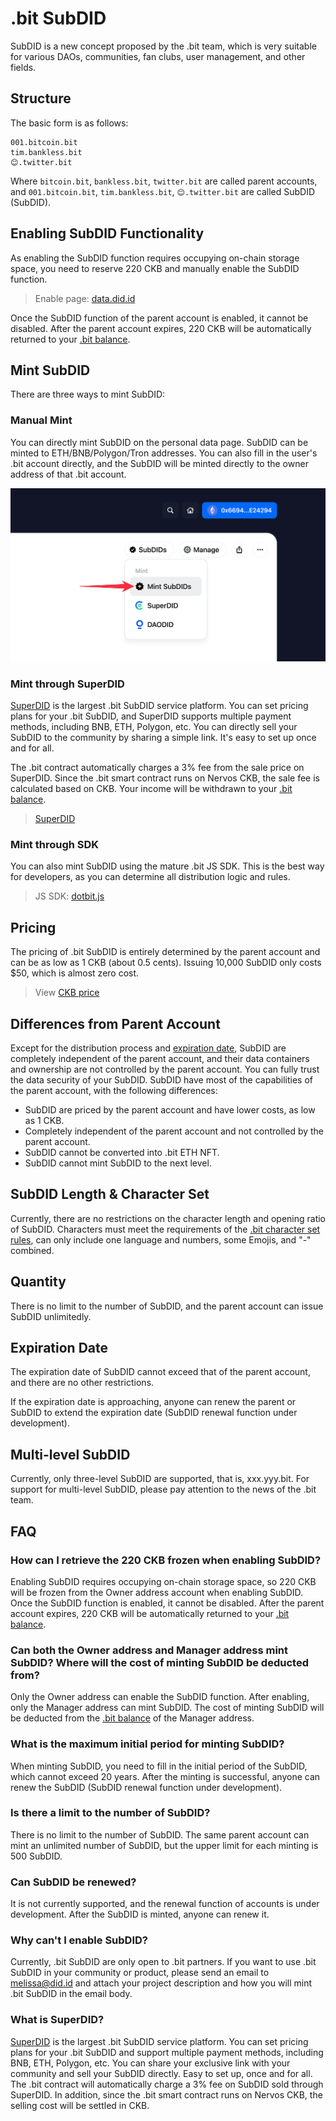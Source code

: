 # .bit SubDID

SubDID is a new concept proposed by the .bit team, which is very suitable for various DAOs, communities, fan clubs, user management, and other fields.

## Structure
The basic form is as follows:

```
001.bitcoin.bit
tim.bankless.bit
😊.twitter.bit
```

Where `bitcoin.bit`, `bankless.bit`, `twitter.bit` are called parent accounts, and `001.bitcoin.bit`, `tim.bankless.bit`, `😊.twitter.bit` are called SubDID (SubDID).

## Enabling SubDID Functionality
As enabling the SubDID function requires occupying on-chain storage space, you need to reserve 220 CKB and manually enable the SubDID function.

> Enable page: [data.did.id](https://data.did.id/)

Once the SubDID function of the parent account is enabled, it cannot be disabled. After the parent account expires, 220 CKB will be automatically returned to your [.bit balance](https://balance.did.id/).

## Mint SubDID
There are three ways to mint SubDID:

### Manual Mint
You can directly mint SubDID on the personal data page.
SubDID can be minted to ETH/BNB/Polygon/Tron addresses. You can also fill in the user's .bit account directly, and the SubDID will be minted directly to the owner address of that .bit account.

![Mint SubDID](./image-mint-subdid-manually.png)

### Mint through SuperDID
[SuperDID](https://superdid.id/) is the largest .bit SubDID service platform. You can set pricing plans for your .bit SubDID, and SuperDID supports multiple payment methods, including BNB, ETH, Polygon, etc. You can directly sell your SubDID to the community by sharing a simple link. It's easy to set up once and for all.

The .bit contract automatically charges a 3% fee from the sale price on SuperDID. Since the .bit smart contract runs on Nervos CKB, the sale fee is calculated based on CKB. Your income will be withdrawn to your [.bit balance](https://balance.did.id/).

> [SuperDID](https://superdid.id/)

### Mint through SDK
You can also mint SubDID using the mature .bit JS SDK. This is the best way for developers, as you can determine all distribution logic and rules.

> JS SDK: [dotbit.js](https://github.com/dotbitHQ/dotbit.js/blob/main/docs/api/bit-account.md#mintsubaccountparams)

## Pricing
The pricing of .bit SubDID is entirely determined by the parent account and can be as low as 1 CKB (about 0.5 cents). Issuing 10,000 SubDID only costs $50, which is almost zero cost.

> View [CKB price](https://coinmarketcap.com/currencies/nervos-network/)

## Differences from Parent Account
Except for the distribution process and [expiration date](#expiration-date), SubDID are completely independent of the parent account, and their data containers and ownership are not controlled by the parent account. You can fully trust the data security of your SubDID. SubDID have most of the capabilities of the parent account, with the following differences:
- SubDID are priced by the parent account and have lower costs, as low as 1 CKB.
- Completely independent of the parent account and not controlled by the parent account.
- SubDID cannot be converted into .bit ETH NFT.
- SubDID cannot mint SubDID to the next level.

## SubDID Length & Character Set
Currently, there are no restrictions on the character length and opening ratio of SubDID. Characters must meet the requirements of the [.bit character set rules](../register-das/charsets), can only include one language and numbers, some Emojis, and "-" combined.

## Quantity
There is no limit to the number of SubDID, and the parent account can issue SubDID unlimitedly.

## Expiration Date
The expiration date of SubDID cannot exceed that of the parent account, and there are no other restrictions.

If the expiration date is approaching, anyone can renew the parent or SubDID to extend the expiration date (SubDID renewal function under development).

## Multi-level SubDID
Currently, only three-level SubDID are supported, that is, xxx.yyy.bit. For support for multi-level SubDID, please pay attention to the news of the .bit team.

## FAQ
### How can I retrieve the 220 CKB frozen when enabling SubDID?

Enabling SubDID requires occupying on-chain storage space, so 220 CKB will be frozen from the Owner address account when enabling SubDID. Once the SubDID function is enabled, it cannot be disabled. After the parent account expires, 220 CKB will be automatically returned to your [.bit balance](https://balance.did.id/).

### Can both the Owner address and Manager address mint SubDID? Where will the cost of minting SubDID be deducted from?

Only the Owner address can enable the SubDID function. After enabling, only the Manager address can mint SubDID. The cost of minting SubDID will be deducted from the [.bit balance](https://balance.did.id/) of the Manager address.

### What is the maximum initial period for minting SubDID?

When minting SubDID, you need to fill in the initial period of the SubDID, which cannot exceed 20 years. After the minting is successful, anyone can renew the SubDID (SubDID renewal function under development).

### Is there a limit to the number of SubDID?

There is no limit to the number of SubDID. The same parent account can mint an unlimited number of SubDID, but the upper limit for each minting is 500 SubDID.

### Can SubDID be renewed?

It is not currently supported, and the renewal function of accounts is under development. After the SubDID is minted, anyone can renew it.

### Why can't I enable SubDID?

Currently, .bit SubDID are only open to .bit partners. If you want to use .bit SubDID in your community or product, please send an email to [melissa@did.id](mailto:melissa@did.id) and attach your project description and how you will mint .bit SubDID in the email body.

### What is SuperDID?

[SuperDID](https://superdid.id/) is the largest .bit SubDID service platform. You can set pricing plans for your .bit SubDID and support multiple payment methods, including BNB, ETH, Polygon, etc. You can share your exclusive link with your community and sell your SubDID directly. Easy to set up, once and for all.
The .bit contract will automatically charge a 3% fee on SubDID sold through SuperDID. In addition, since the .bit smart contract runs on Nervos CKB, the selling cost will be settled in CKB.
